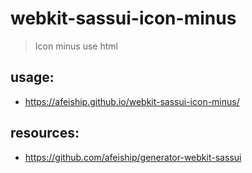 # webkit-sassui-icon-minus
> Icon minus use html

## usage:
+ https://afeiship.github.io/webkit-sassui-icon-minus/

## resources:
+ https://github.com/afeiship/generator-webkit-sassui
